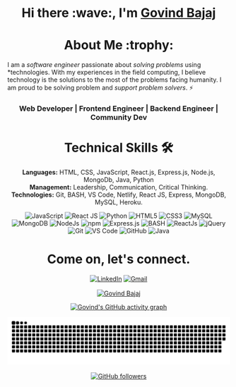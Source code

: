 <h1 align="center" >Hi there :wave:, I'm <a href="https://www.linkedin.com/in/govind-bajaj-7531b5182/" target="_blank"> Govind Bajaj </a></h1>

<h1 align="center">About Me :trophy: </h1>

I am a _software engineer_ passionate about _solving problems_ using \*technologies. With my experiences in the field computing, I believe technology is the solutions to the most of the problems facing humanity. I am proud to be solving problem and _support problem solvers_. ⚡

<h3 align="center"> Web Developer | Frontend Engineer | Backend Engineer | Community Dev</h3>
   <div align="center">

<h1>Technical Skills 🛠</h1>

**Languages:** HTML, CSS, JavaScript, React.js, Express.js, Node.js, MongoDb, Java, Python<br/>
**Management:** Leadership, Communication, Critical Thinking.<br/>
**Technologies:** Git, BASH, VS Code, Netlify, React JS, Express, MongoDB, MySQL, Heroku.

<p align="center">
 <img alt="JavaScript" src="https://img.shields.io/badge/javascript-%23323330.svg?&style=for-the-badge&logo=javascript&logoColor=%23F7DF1E" />
  <img alt="React JS" src="https://img.shields.io/badge/react.js-0078D4?style=for-the-badge&logo=react.js&logoColor=white" />
 <img alt="Python" src="https://img.shields.io/badge/python-%2314354C.svg?style=for-the-badge&logo=python&logoColor=white"/>
<img alt="HTML5" src="https://img.shields.io/badge/html5-%23E34F26.svg?&style=for-the-badge&logo=html5&logoColor=white" />
 <img alt="CSS3" src="https://img.shields.io/badge/css3-%231572B6.svg?&style=for-the-badge&logo=css3&logoColor=white" />
 <img alt="MySQL" src="https://img.shields.io/badge/MySQL-00000F?style=for-the-badge&logo=mysql&logoColor=white" />
 <img alt="MongoDB" src="https://img.shields.io/badge/MongoDB-white?style=for-the-badge&logo=mongodb&logoColor=4EA94B" />
 <img alt="NodeJs" src="https://img.shields.io/badge/Node.js-339933?style=for-the-badge&logo=nodedotjs&logoColor=white" />
    <img alt="npm" src="https://img.shields.io/badge/npm-CB3837?style=for-the-badge&logo=npm&logoColor=white" />
    <img alt="Express.js" src="https://img.shields.io/badge/Express.js-000000?style=for-the-badge&logo=express&logoColor=white" />
    <img alt="BASH" src="https://img.shields.io/badge/Bash-27338e?style=for-the-badge&logo=Bash&logoColor=white" />
    <img alt="ReactJs" src="https://img.shields.io/badge/React-20232A?style=for-the-badge&logo=react&logoColor=61DAFB" />
    <img alt="jQuery" src="https://img.shields.io/badge/jQuery-0769AD?style=for-the-badge&logo=jquery&logoColor=white" />
    <img alt="Git" src="https://img.shields.io/badge/Git-F05032?style=for-the-badge&logo=git&logoColor=white" />
    <img alt="VS Code" src="https://img.shields.io/badge/Visual_Studio_Code-0078D4?style=for-the-badge&logo=visual%20studio%20code&logoColor=white" />
     <img alt="GitHub" src="https://img.shields.io/badge/GitHub-%2314354C.svg?style=for-the-badge&logo=GitHub&logoColor=white"/>
      <img alt="Java" src="https://img.shields.io/badge/java-%23ED8B00.svg?&style=for-the-badge&logo=java&logoColor=white" />
</p>

 <h1 align="center">Come on, let's connect.</h1>

<div align="center">

<a  href="https://www.linkedin.com/in/govind-bajaj-7531b5182/" target="_blank"><img alt="LinkedIn" src="https://img.shields.io/badge/linkedin%20-%230077B5.svg?&style=for-the-badge&logo=linkedin&logoColor=white" /></a>
<a href="mailto:meetgovindbajaj@gmail.com"><img  alt="Gmail" src="https://img.shields.io/badge/Gmail-D14836?style=for-the-badge&logo=gmail&logoColor=white" />

</div>
<!--
<table>
  <tr>

<td><img src="https://github-readme-stats.vercel.app/api?username=meetgovindbajaj&include_all_commits=true&count_private=true&show_icons=true&line_height=20&title_color=7A7ADB&icon_color=2234AE&text_color=D3D3D3&bg_color=0,000000,130F40" alt="Govind Bajaj" />
    <td><img src="https://github-readme-stats.vercel.app/api/top-langs?username=meetgovindbajaj&show_icons=true&locale=en&layout=compact&title_color=7A7ADB&icon_color=2234AE&text_color=D3D3D3&bg_color=0,000000,130F40" alt="Govind Bajaj" /></td>
  </tr>
</table>-->

<div align="center">
<p><img align="center" src="https://github-readme-streak-stats.herokuapp.com/?user=meetgovindbajaj&theme=dark" alt="Govind Bajaj" /></p>
  </div>

[![Govind's GitHub activity graph](https://activity-graph.herokuapp.com/graph?username=meetgovindbajaj&theme=xcode)](https://github.com/meetgovindbajaj)

![snake svg](https://github.com/meetgovindbajaj/meetgovindbajaj/blob/output/github-contribution-grid-snake-dark.svg)
   
[![GitHub followers](https://img.shields.io/github/followers/meetgovindbajaj.svg?style=social&label=Follow)](https://github.com/meetgovindbajaj?tab=followers)
